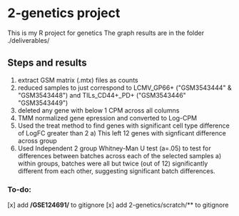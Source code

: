 # 2-genetics project
This is my R project for genetics
The graph results are in the folder ./deliverables/

## Steps and results
1) extract GSM matrix (.mtx) files as counts
2) reduced samples to just correspond to LCMV_GP66+ ("GSM3543444" & "GSM3543448") and TILs_CD44+_PD+ ("GSM3543446" "GSM3543449")
3) deleted any gene with below 1 CPM across all columns
4) TMM normalized gene epression and converted to Log-CPM
5) Used the treat method to find genes with significant cell type difference of LogFC greater than 2
  a) This left 12 genes with signficant difference across group
6) Used Independent 2 group Whitney-Man U test (a=.05) to test for differences between batches across each of the selected samples
  a) within groups, batches were all but twice (out of 12) significantly different from each other, suggesting significant batch differences.



### To-do: 
[x] add **/GSE124691/** to gitignore
[x] add 2-genetics/scratch/** to gitignore